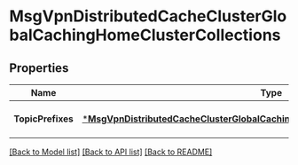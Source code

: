# MsgVpnDistributedCacheClusterGlobalCachingHomeClusterCollections

## Properties
Name | Type | Description | Notes
------------ | ------------- | ------------- | -------------
**TopicPrefixes** | [***MsgVpnDistributedCacheClusterGlobalCachingHomeClusterCollectionsTopicPrefixes**](MsgVpnDistributedCacheClusterGlobalCachingHomeClusterCollectionsTopicPrefixes.md) |  | [optional] [default to null]

[[Back to Model list]](../README.md#documentation-for-models) [[Back to API list]](../README.md#documentation-for-api-endpoints) [[Back to README]](../README.md)

